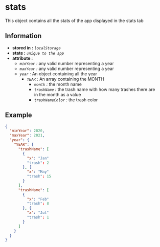 # stats

This object contains all the stats of the app displayed in the stats tab

## Information

- **stored in :** _`localStorage`_
- **state :** _`unique to the app`_
- **attribute :**
  - _`minYear` :_ any valid number representing a year
  - _`maxYear` :_ any valid number representing a year
  - _`year` :_ An object containing all the year
    - _`YEAR` :_ An array containing the MONTH
      - _`month` :_ the month name
      - _`trashName` :_ the trash name with how many trashes there are in the month as a value
      - _`trashNameColor` :_ the trash color

## Example

```json
{
  "minYear": 2020,
  "maxYear": 2021,
  "year": {
    "YEAR": {
      "trashName": [
        {
          "x": "Jan"
          "trash": 2
        }, {
          "x": "May"
          "trash": 15
        }
      ],
      "trashName": [
        {
          "x": "Feb"
          "trash": 8
        }, {
          "x": "Jul"
          "trash": 1
        }
      ]
    }
  }
}
```
